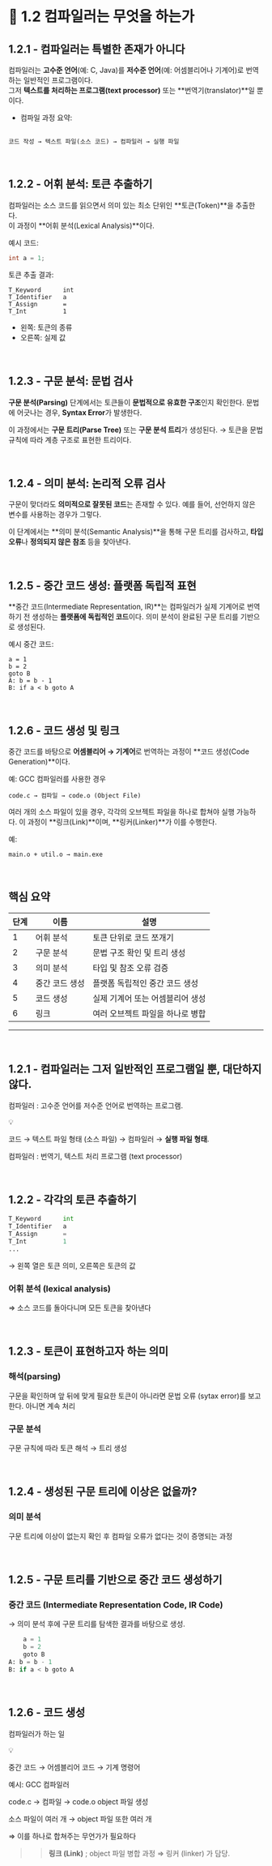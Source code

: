 
# 📘 1.2 컴파일러는 무엇을 하는가

## 1.2.1 - 컴파일러는 특별한 존재가 아니다

컴파일러는 **고수준 언어**(예: C, Java)를 **저수준 언어**(예: 어셈블리어나 기계어)로 번역하는 일반적인 프로그램이다.  
그저 **텍스트를 처리하는 프로그램(text processor)** 또는 **번역기(translator)**일 뿐이다.

- 컴파일 과정 요약:

```

코드 작성 → 텍스트 파일(소스 코드) → 컴파일러 → 실행 파일

````

<br>

## 1.2.2 - 어휘 분석: 토큰 추출하기

컴파일러는 소스 코드를 읽으면서 의미 있는 최소 단위인 **토큰(Token)**을 추출한다.  
이 과정이 **어휘 분석(Lexical Analysis)**이다.

예시 코드:
```c
int a = 1;
````

토큰 추출 결과:

```
T_Keyword      int  
T_Identifier   a  
T_Assign       =  
T_Int          1  
```

* 왼쪽: 토큰의 종류
* 오른쪽: 실제 값

<br>

## 1.2.3 - 구문 분석: 문법 검사

**구문 분석(Parsing)** 단계에서는 토큰들이 **문법적으로 유효한 구조**인지 확인한다.
문법에 어긋나는 경우, **Syntax Error**가 발생한다.

이 과정에서는 **구문 트리(Parse Tree)** 또는 **구문 분석 트리**가 생성된다.
→ 토큰을 문법 규칙에 따라 계층 구조로 표현한 트리이다.

<br>

## 1.2.4 - 의미 분석: 논리적 오류 검사

구문이 맞더라도 **의미적으로 잘못된 코드**는 존재할 수 있다.
예를 들어, 선언하지 않은 변수를 사용하는 경우가 그렇다.

이 단계에서는 \*\*의미 분석(Semantic Analysis)\*\*을 통해 구문 트리를 검사하고, **타입 오류**나 **정의되지 않은 참조** 등을 찾아낸다.

<br>

## 1.2.5 - 중간 코드 생성: 플랫폼 독립적 표현

\*\*중간 코드(Intermediate Representation, IR)\*\*는 컴파일러가 실제 기계어로 번역하기 전 생성하는 **플랫폼에 독립적인 코드**이다.
의미 분석이 완료된 구문 트리를 기반으로 생성된다.

예시 중간 코드:

```
a = 1  
b = 2  
goto B  
A: b = b - 1  
B: if a < b goto A
```

<br>

## 1.2.6 - 코드 생성 및 링크

중간 코드를 바탕으로 **어셈블리어 → 기계어**로 번역하는 과정이 \*\*코드 생성(Code Generation)\*\*이다.

예: GCC 컴파일러를 사용한 경우

```
code.c → 컴파일 → code.o (Object File)
```

여러 개의 소스 파일이 있을 경우, 각각의 오브젝트 파일을 하나로 합쳐야 실행 가능하다.
이 과정이 \*\*링크(Link)\*\*이며, \*\*링커(Linker)\*\*가 이를 수행한다.

예:

```
main.o + util.o → main.exe
```

<br>

## 핵심 요약

| 단계 | 이름       | 설명                 |
| -- | -------- | ------------------ |
| 1  | 어휘 분석    | 토큰 단위로 코드 쪼개기      |
| 2  | 구문 분석    | 문법 구조 확인 및 트리 생성   |
| 3  | 의미 분석    | 타입 및 참조 오류 검증      |
| 4  | 중간 코드 생성 | 플랫폼 독립적인 중간 코드 생성  |
| 5  | 코드 생성    | 실제 기계어 또는 어셈블리어 생성 |
| 6  | 링크       | 여러 오브젝트 파일을 하나로 병합 |


---
<br>

## 1.2.1 - 컴파일러는 그저 일반적인 프로그램일 뿐, 대단하지 않다.

컴파일러 : 고수준 언어를 저수준 언어로 번역하는 프로그램.

<aside>
💡

코드 → 텍스트 파일 형태 (소스 파일) → 컴파일러 → **실행 파일 형태**.

</aside>

컴파일러 : 번역기, 텍스트 처리 프로그램 (text processor) 

<br>

## 1.2.2 - 각각의 토큰 추출하기

```python
T_Keyword      int
T_Identifier   a
T_Assign       =
T_Int          1
...
```

→ 왼쪽 열은 토큰 의미, 오른쪽은 토큰의 값

### **어휘 분석 (lexical analysis)**

⇒ 소스 코드를 돌아다니며 모든 토큰을 찾아낸다

<br> 

## 1.2.3 - 토큰이 표현하고자 하는 의미

### 해석(parsing)

구문을 확인하며 앞 뒤에 맞게 필요한 토큰이 아니라면 문법 오류 (sytax error)를 보고한다. 아니면 계속 처리 

### 구문 분석

구문 규칙에 따라 토큰 해석 → 트리 생성

<br> 

## 1.2.4 - 생성된 구문 트리에 이상은 없을까?

### 의미 분석

구문 트리에 이상이 없는지 확인 후 컴파일 오류가 없다는 것이 증명되는 과정

<br> 

## 1.2.5 - 구문 트리를 기반으로 중간 코드 생성하기

### 중간 코드 (Intermediate Representation Code, IR Code)

→ 의미 분석 후에 구문 트리를 탐색한 결과를 바탕으로 생성.

```python
	a = 1
	b = 2
	goto B
A: b = b - 1
B: if a < b goto A
```

<br> 

## 1.2.6 - 코드 생성

컴파일러가 하는 일

<aside>
💡

중간 코드 → 어셈블리어 코드 → 기계 명령어

</aside>

예시: GCC 컴파일러

code.c → 컴파일 → code.o object 파일 생성

소스 파일이 여러 개 → object 파일 또한 여러 개

⇒ 이를 하나로 합쳐주는 무언가가 필요하다

>> **링크 (Link)** ; object 파일 병합 과정 ⇒ 링커 (linker) 가 담당.

